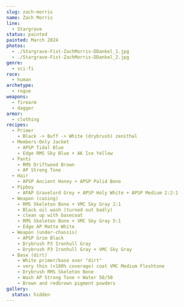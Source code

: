 ```yaml
---
slug: zach-morris
name: Zach Morris
line:
  - Stargrave
status: painted
painted: March 2024
photos:
  - ./Stargrave-Fist-ZachMorris-DDankel_1.jpg
  - ./Stargrave-Fist-ZachMorris-DDankel_2.jpg
genre:
  - sci-fi
race:
  - human
archetype:
  - rogue
weapons:
  - firearm
  - dagger
armor:
  - clothing
recipes:
  - Primer
    - Black -> Buff -> White (drybrush) zenithal
  - Members-Only Jacket
    - APSP Tidal Blue
    - Edge RMS Sky Blue + AK Ice Yellow
  - Pants
    - RMS Driftwood Brown
    - AP Strong Tone
  - Hair
    - APSP Ancient Honey + APSP Palid Bone
  - Pipboy
    - APAP Gravelord Grey + APSP Holy White + APSP Medium 2:2:1
  - Weapon (casing)
    - RMS Skeleton Bone + VMC Sky Gray 2:1
    - Black oil wash (turned out badly)
    - clean up with basecoat
    - RMS Skeleton Bone + VMC Sky Gray 5:1
    - Edge AP Matte White
  - Weapon (under-chassis)
    - APSP Grim Black
    - Drybrush P3 Ironhull Gray
    - Drybrush P3 Ironhull Gray + VMC Sky Gray
  - Base (dirt)
    - White primer/base over "dirt"
    - very thin (<100% coverage) coat VMC Medium Fleshtone
    - Drybrush RMS Skeleton Bone
    - Wash AP Strong Tone + Water 50/50
    - Brown and redbrown pigment powders
gallery:
  status: hidden
---
```

